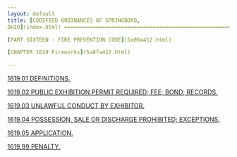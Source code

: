 ```yaml
---
layout: default 
title: [CODIFIED ORDINANCES OF SPRINGBORO,
OHIO](index.html) =====================================================

[PART SIXTEEN - FIRE PREVENTION CODE](5a09a412.html)

[CHAPTER 1619 Fireworks](5a8fa412.html)

---
```


[1619.01 DEFINITIONS.](5a9ea412.html)

[1619.02 PUBLIC EXHIBITION PERMIT REQUIRED; FEE; BOND;
RECORDS.](5ab8a412.html)

[1619.03 UNLAWFUL CONDUCT BY EXHIBITOR.](5ac7a412.html)

[1619.04 POSSESSION, SALE OR DISCHARGE PROHIBITED;
EXCEPTIONS.](5ad2a412.html)

[1619.05 APPLICATION.](5adea412.html)

[1619.99 PENALTY.](5aeda412.html)
